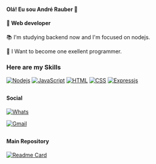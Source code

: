 #### Olá! Eu sou André Rauber 🎈

#### 🔫 Web developer

📚 I'm studying backend now and I'm focused on nodejs.

🔮 I Want to become one exellent programmer.


### Here are my Skills 
[![Nodejs](https://img.shields.io/badge/Node.js-43853D?style=for-the-badge&logo=node.js&logoColor=white)](https://github.com/Rauberrr/nodejs-project)
[![JavaScript](https://img.shields.io/badge/JavaScript-323330?style=for-the-badge&logo=javascript&logoColor=F7DF1E)](https://github.com/Rauberrr/nodejs-project)
[![HTML](https://img.shields.io/badge/HTML5-E34F26?style=for-the-badge&logo=html5&logoColor=white)](https://github.com/Rauberrr/projectX)
[![CSS](https://img.shields.io/badge/CSS3-1572B6?style=for-the-badge&logo=css3&logoColor=white)](https://github.com/Rauberrr/projectX)
[![Expressjs](https://img.shields.io/badge/Express.js-5C2D91?style=for-the-badge)](https://github.com/Rauberrr/nodejs-project)


##


#### Social

[![Whats](https://img.shields.io/badge/WhatsApp-25D366?style=for-the-badge&logo=whatsapp&logoColor=white)](https://wa.me/5549998148995)

[![Gmail](https://img.shields.io/badge/Gmail-D14836?style=for-the-badge&logo=gmail&logoColor=white)](mailto:andrerauber2006@gmail.com)

##
#### Main Repository
[![Readme Card](https://github-readme-stats.vercel.app/api/pin/?username=rauberrr&repo=nodejs-project)](https://github.com/rauberrr/nodejs-project)
